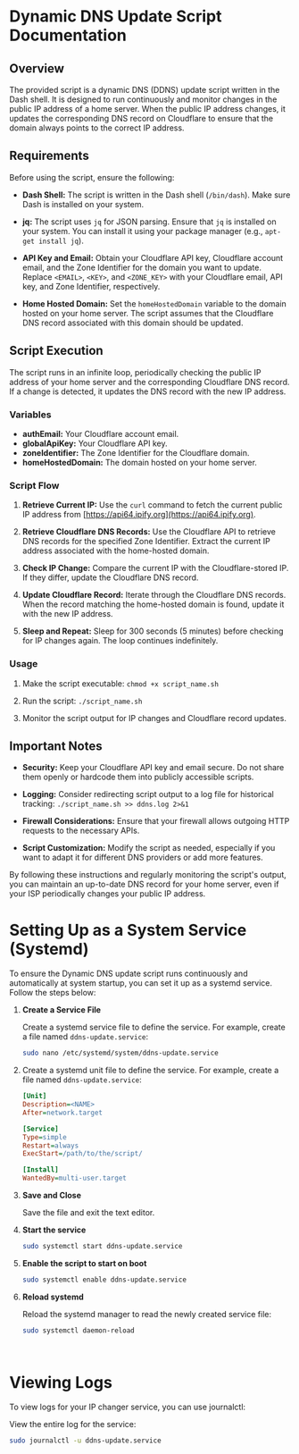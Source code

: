 # Dynamic DNS Update Script Documentation

## Overview

The provided script is a dynamic DNS (DDNS) update script written in the Dash shell. It is designed to run continuously and monitor changes in the public IP address of a home server. When the public IP address changes, it updates the corresponding DNS record on Cloudflare to ensure that the domain always points to the correct IP address.

## Requirements

Before using the script, ensure the following:

- **Dash Shell:** The script is written in the Dash shell (`/bin/dash`). Make sure Dash is installed on your system.

- **jq:** The script uses `jq` for JSON parsing. Ensure that `jq` is installed on your system. You can install it using your package manager (e.g., `apt-get install jq`).

- **API Key and Email:** Obtain your Cloudflare API key, Cloudflare account email, and the Zone Identifier for the domain you want to update. Replace `<EMAIL>`, `<KEY>`, and `<ZONE_KEY>` with your Cloudflare email, API key, and Zone Identifier, respectively.

- **Home Hosted Domain:** Set the `homeHostedDomain` variable to the domain hosted on your home server. The script assumes that the Cloudflare DNS record associated with this domain should be updated.

## Script Execution

The script runs in an infinite loop, periodically checking the public IP address of your home server and the corresponding Cloudflare DNS record. If a change is detected, it updates the DNS record with the new IP address.

### Variables

- **authEmail:** Your Cloudflare account email.
- **globalApiKey:** Your Cloudflare API key.
- **zoneIdentifier:** The Zone Identifier for the Cloudflare domain.
- **homeHostedDomain:** The domain hosted on your home server.

### Script Flow

1. **Retrieve Current IP:** Use the `curl` command to fetch the current public IP address from [https://api64.ipify.org](https://api64.ipify.org).

2. **Retrieve Cloudflare DNS Records:** Use the Cloudflare API to retrieve DNS records for the specified Zone Identifier. Extract the current IP address associated with the home-hosted domain.

3. **Check IP Change:** Compare the current IP with the Cloudflare-stored IP. If they differ, update the Cloudflare DNS record.

4. **Update Cloudflare Record:** Iterate through the Cloudflare DNS records. When the record matching the home-hosted domain is found, update it with the new IP address.

5. **Sleep and Repeat:** Sleep for 300 seconds (5 minutes) before checking for IP changes again. The loop continues indefinitely.

### Usage

1. Make the script executable: `chmod +x script_name.sh`

2. Run the script: `./script_name.sh`

3. Monitor the script output for IP changes and Cloudflare record updates.

## Important Notes

- **Security:** Keep your Cloudflare API key and email secure. Do not share them openly or hardcode them into publicly accessible scripts.

- **Logging:** Consider redirecting script output to a log file for historical tracking: `./script_name.sh >> ddns.log 2>&1`

- **Firewall Considerations:** Ensure that your firewall allows outgoing HTTP requests to the necessary APIs.

- **Script Customization:** Modify the script as needed, especially if you want to adapt it for different DNS providers or add more features.

By following these instructions and regularly monitoring the script's output, you can maintain an up-to-date DNS record for your home server, even if your ISP periodically changes your public IP address.


# Setting Up as a System Service (Systemd)

To ensure the Dynamic DNS update script runs continuously and automatically at system startup, you can set it up as a systemd service. Follow the steps below:

1. **Create a Service File**

   Create a systemd service file to define the service. For example, create a file named `ddns-update.service`:

   ```bash
   sudo nano /etc/systemd/system/ddns-update.service

2. Create a systemd unit file to define the service. For example, create a file named `ddns-update.service`:

    ```ini
    [Unit]
    Description=<NAME>
    After=network.target
    
    [Service]
    Type=simple
    Restart=always
    ExecStart=/path/to/the/script/
    
    [Install]
    WantedBy=multi-user.target
    
3. **Save and Close**

   Save the file and exit the text editor.


4. **Start the service**

    ```bash
    sudo systemctl start ddns-update.service
    
5. **Enable the script to start on boot**

    ```bash
    sudo systemctl enable ddns-update.service


4. **Reload systemd**

   Reload the systemd manager to read the newly created service file:

   ```bash
   sudo systemctl daemon-reload
   
  
# Viewing Logs
To view logs for your IP changer service, you can use journalctl:

View the entire log for the service:

```bash
sudo journalctl -u ddns-update.service

